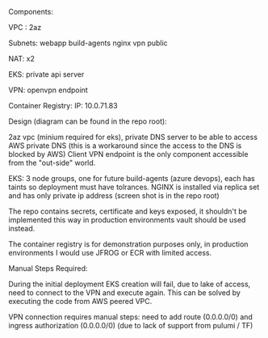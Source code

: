 Components:

VPC :
  2az

Subnets:
  webapp
  build-agents
  nginx
  vpn
  public

NAT:
  x2

EKS:
  private api server

VPN:
  openvpn endpoint

Container Registry:
  IP: 10.0.71.83


Design (diagram can be found in the repo root):

2az vpc (minium required for eks), private DNS server to be able to access AWS private DNS (this is a workaround since the access to the DNS is blocked by AWS)
Client VPN endpoint is the only component accessible from the "out-side" world.

EKS: 3 node groups, one for future build-agents (azure devops), each has taints so deployment must have tolrances.
NGINX is installed via replica set and has only private ip address (screen shot is in the repo root)

The repo contains secrets, certificate and keys exposed, it shouldn't be implemented this way in production environments vault should be used instead.

The container registry is for demonstration purposes only, in production environments I would use JFROG or ECR with limited access.

Manual Steps Required:

During the initial deployment EKS creation will fail, due to lake of access, need to connect to the VPN and execute again.
This can be solved by executing the code from AWS peered VPC.

VPN connection requires manual steps: need to add route (0.0.0.0/0) and ingress authorization (0.0.0.0/0) (due to lack of support from pulumi / TF)
